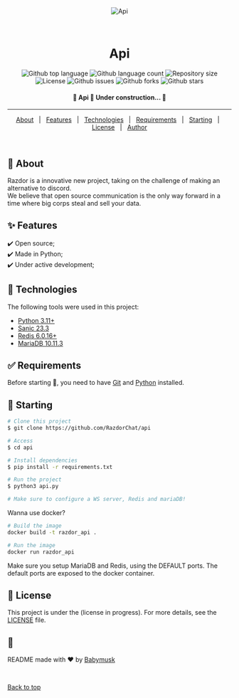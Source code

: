 <div align="center" id="top"> 
  <img src="./.github/app.gif" alt="Api" /> 

  &#xa0;
</div>

<h1 align="center">Api</h1>

<p align="center">
  <img alt="Github top language" src="https://img.shields.io/github/languages/top/RazdorChat/api?color=56BEB8">

  <img alt="Github language count" src="https://img.shields.io/github/languages/count/RazdorChat/api?color=56BEB8">

  <img alt="Repository size" src="https://img.shields.io/github/repo-size/RazdorChat/api?color=56BEB8">

  <img alt="License" src="https://img.shields.io/github/license/RazdorChat/api?color=56BEB8">

  <img alt="Github issues" src="https://img.shields.io/github/issues/RazdorChat/api?color=56BEB8" />

  <img alt="Github forks" src="https://img.shields.io/github/forks/RazdorChat/api?color=56BEB8" />

  <img alt="Github stars" src="https://img.shields.io/github/stars/RazdorChat/api?color=56BEB8" />
</p>

<h4 align="center"> 
	🚧  Api 🚀 Under construction...  🚧
</h4> 

<hr>

<p align="center">
  <a href="#dart-about">About</a> &#xa0; | &#xa0; 
  <a href="#sparkles-features">Features</a> &#xa0; | &#xa0;
  <a href="#rocket-technologies">Technologies</a> &#xa0; | &#xa0;
  <a href="#white_check_mark-requirements">Requirements</a> &#xa0; | &#xa0;
  <a href="#checkered_flag-starting">Starting</a> &#xa0; | &#xa0;
  <a href="#memo-license">License</a> &#xa0; | &#xa0;
  <a href="https://github.com/RazdorChat" target="_blank">Author</a>
</p>

<br>

## :dart: About ##

Razdor is a innovative new project, taking on the challenge of making an alternative to discord.<br/>
We believe that open source communication is the only way forward in a time where big corps steal and sell your data.<br/>

## :sparkles: Features ##

:heavy_check_mark: Open source;\
:heavy_check_mark: Made in Python;\
:heavy_check_mark: Under active development;

## :rocket: Technologies ##

The following tools were used in this project:

- [Python 3.11+](https://python.org)
- [Sanic 23.3](https://sanic.dev)
- [Redis 6.0.16+](https://github.com/redis/redis)
- [MariaDB 10.11.3](https://downloads.mariadb.org/mariadb/10.11.3/)

## :white_check_mark: Requirements ##

Before starting :checkered_flag:, you need to have [Git](https://git-scm.com) and [Python](https://python.org/) installed.

## :checkered_flag: Starting ##

```bash
# Clone this project
$ git clone https://github.com/RazdorChat/api

# Access
$ cd api

# Install dependencies
$ pip install -r requirements.txt

# Run the project
$ python3 api.py

# Make sure to configure a WS server, Redis and mariaDB!
```

Wanna use docker?

```bash
# Build the image
docker build -t razdor_api .

# Run the image
docker run razdor_api
```

Make sure you setup MariaDB and Redis, using the DEFAULT ports. The default ports are exposed to the docker container.


## :memo: License ##

This project is under the (license in progress). For more details, see the [LICENSE](LICENSE.md) file.

## :memo: ##

README made with :heart: by <a href="https://github.com/RazdorChat" target="_blank">Babymusk</a>

&#xa0;

<a href="#top">Back to top</a>
